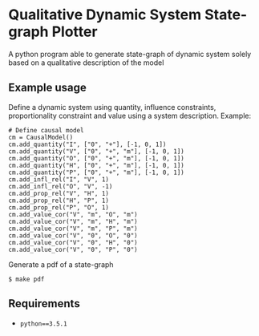 # Qualitative Dynamic System State-graph Plotter
A python program able to generate state-graph of dynamic system solely based on a qualitative description of the model

## Example usage

Define a dynamic system using quantity, influence constraints, proportionality constraint and value using a system description.
Example:

```
# Define causal model
cm = CausalModel()
cm.add_quantity("I", ["0", "+"], [-1, 0, 1])
cm.add_quantity("V", ["0", "+", "m"], [-1, 0, 1])
cm.add_quantity("O", ["0", "+", "m"], [-1, 0, 1])
cm.add_quantity("H", ["0", "+", "m"], [-1, 0, 1])
cm.add_quantity("P", ["0", "+", "m"], [-1, 0, 1])
cm.add_infl_rel("I", "V", 1)
cm.add_infl_rel("O", "V", -1)
cm.add_prop_rel("V", "H", 1)
cm.add_prop_rel("H", "P", 1)
cm.add_prop_rel("P", "O", 1)
cm.add_value_cor("V", "m", "O", "m")
cm.add_value_cor("V", "m", "H", "m")
cm.add_value_cor("V", "m", "P", "m")
cm.add_value_cor("V", "0", "O", "0")
cm.add_value_cor("V", "0", "H", "0")
cm.add_value_cor("V", "0", "P", "0")
```

Generate a pdf of a state-graph

```
$ make pdf
```

## Requirements

- `python==3.5.1`
